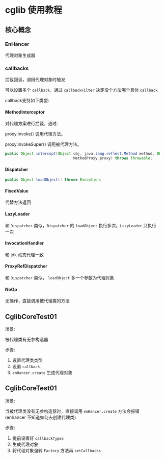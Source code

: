 # cglib 使用教程

## 核心概念

### EnHancer

代理对象生成器

### callbacks

拦截回调，调用代理对象时触发

可以设置多个 `callback`，通过 `callbackFilter` 决定没个方法哪个具体 `callback`

callback支持如下类型:

#### MethodInterceptor

对代理方案进行拦截，通过:

proxy.invoke() 调用代理方法。

proxy.invokeSuper() 调用被代理方法。

```java
public Object intercept(Object obj, java.lang.reflect.Method method, Object[] args,
                               MethodProxy proxy) throws Throwable;
```

#### Dispatcher


```java
public Object loadObject() throws Exception;
```

#### FixedValue

代替方法返回

#### LazyLoader

和 `Dispatcher` 类似，`Dispatcher` 的 `loadObject` 执行多次，`LazyLoader` 只执行一次

#### InvocationHandler

和 jdk 动态代理一致

#### ProxyRefDispatcher

和 `Dispatcher` 类似， `loadObject` 多一个参数为代理对象


#### NoOp

无操作，直接调用被代理类的方法

## CglibCoreTest01

场景:

被代理类有无参构造器

步骤:

1. 设置代理类类型
2. 设置 `callback`
3. `enHancer.create` 生成代理对象

## CglibCoreTest01

场景:

当被代理类没有无参构造器时，直接调用 `enHancer.create` 方法会报错(enhancer 不知道如何去创建代理类)

步骤:

1. 提前设置好 `callbackTypes`
2. 生成代理对象
3. 将代理对象强转 `Factory` 方法再 `setCallbacks`

